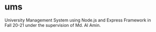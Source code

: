 # ums
University Management System using Node.js and Express Framework in Fall 20-21 under the supervision of Md. Al Amin.
